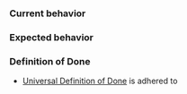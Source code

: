 ### Current behavior <!-- Describe how the issue manifests. -->

### Expected behavior <!-- Describe the desired behavior. -->

### Definition of Done <!-- What requirements need to be fulfilled before we can release it -->

- [Universal Definition of Done](https://github.com/ps2gg/ps2.gg/blob/master/docs/standards/Definition-Of-Done.md) is adhered to

## <!-- Additional information (optional) -->
